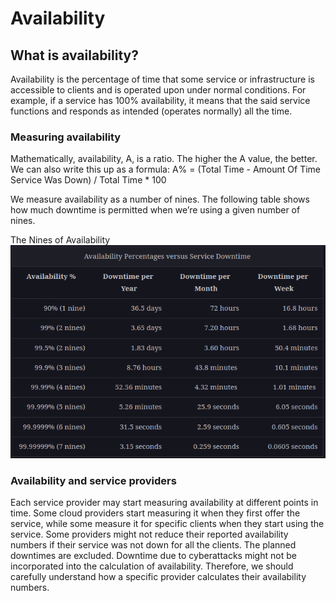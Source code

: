 <h1>Availability</h1>

<h2>What is availability?</h2>
Availability is the percentage of time that some service or infrastructure is accessible to clients 
and is operated upon under normal conditions. For example, if a service has 100% availability, 
it means that the said service functions and responds as intended (operates normally) all the time.

<h3>Measuring availability</h3>
Mathematically, availability, A, is a ratio. The higher the A value, the better. We can also write this up as a formula:
A% = (Total Time - Amount Of Time Service Was Down) / Total Time * 100

We measure availability as a number of nines. The following table shows how much downtime is permitted 
when we’re using a given number of nines.

The Nines of Availability
![img.png](attachment01.png)

<h3>Availability and service providers</h3>
Each service provider may start measuring availability at different points in time. 
Some cloud providers start measuring it when they first offer the service, while some measure it for specific clients 
when they start using the service. Some providers might not reduce their reported availability numbers 
if their service was not down for all the clients. The planned downtimes are excluded. 
Downtime due to cyberattacks might not be incorporated into the calculation of availability. 
Therefore, we should carefully understand how a specific provider calculates their availability numbers.

